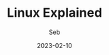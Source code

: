 ---
title: Linux Explained
author: Seb
rights:  Creative Commons Attribution ShareAlike 4.0
language: en-US
cover-image: img/tux.png
description: A journey in the Linux world, written for beginners or newcomers.
date: 2023-02-10
---